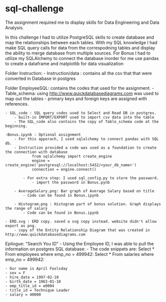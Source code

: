 # sql-challenge

The assignment required me to display skills for Data Engineering and Data Analysis.

In this challenge I had to utilize PostgreSQL skills to create database and map the relationships between each tables. With my SQL knowledge I had make SQL query calls for data from the correspodning tables and display the ability to merge database from multiple sources. For Bonus I had to utilize my SQLAlchemy to connect the database inorder for me use pandas to create a dataframe and matplotlib for data visualization


Folder Instruction: 
    - Instruction/data : contains all the csv that that were converted in Database in postgres

Folder EmployeeSQL: contains the codes that used for the assignment. 
    - Table_schema: using http://www.quickdatabasediagrams.com was used to map out the tables
        - primary keys and foreign keys are assigned with references.

    - SQL_code : SQL query codes used to Select and Read DB in postgres.
        - built-in IMPORT/EXPORT used to import csv data into the table
        - The SQL_code also contains the copy of Table_schema code at the beginning.
    
    -Bonus.ipynb : Optional assignment
        - For this apporach, I used sqlalchemy to connect pandas with SQL db.
        - Instruction provided a code was used as a foundation to create the connection with database
                from sqlalchemy import create_engine
                engine = create_engine('postgresql://localhost:5432/<your_db_name>')
                connection = engine.connect()

            - For extra step: I used sql_config.py to store the password. 
                - import the password in Bonus.pynb

        - AverageSalary.png: Bar graph of Average Salary based on title
            - Code can be found in Bonus.ipynb

        - Histogram.png : Histogram part of bonus solution. Graph displays the range of salary
            - Code can be found in Bonus.ipynb
    
    - ERD.svg : ERD copy. saved a svg copy instead. website didn't allow export as png.  
        - copy of the Entity Relationship Diagram that was created in http://www.quickdatabasediagrams.com 

        

Epilogue: "Search You ID" 
     - Using the Employee ID, I was able to pull the information on postgres SQL database: 
     - The code snippets are: 
        Select * From employees where emp_no = 499942:
        Select * From salaries where emp_no = 499942:
    
    - Our name is April Foolsday
    - sex = F
    - hire_data = 1997-02-10
    - birth_date = 1963-01-10
    - emp_title_id = e0004
    - title_id = Technique Leader
    - salary = 40000

        